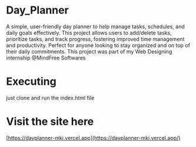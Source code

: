 # Day_Planner
A simple, user-friendly day planner to help manage tasks, schedules, and daily goals effectively. This project allows users to add/delete tasks, prioritize tasks, and track progress, fostering improved time management and productivity. Perfect for anyone looking to stay organized and on top of their daily commitments.
This project was part of my Web Designing internship @MindFree Softwares

# Executing
just clone and run the index.html file

# Visit the site here
[https://dayplanner-mki.vercel.app](https://dayplanner-mki.vercel.app/)
